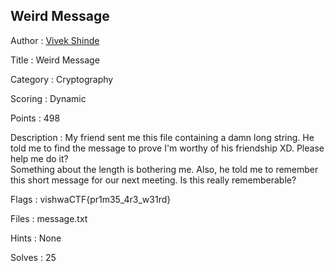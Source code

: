 ## Weird Message

Author : <a href="https://github.com/Equinox21040">Vivek Shinde</a>

Title : Weird Message

Category : Cryptography

Scoring : Dynamic

Points : 498

Description : My friend sent me this file containing a damn long string. He told me to find the message to prove I'm worthy of his friendship XD. Please help me do it? <br>Something about the length is bothering me. Also, he told me to remember this short message for our next meeting. Is this really rememberable?

Flags : vishwaCTF{pr1m35_4r3_w31rd}

Files : message.txt

Hints : None

Solves : 25